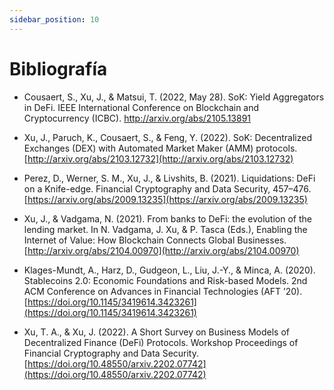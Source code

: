 ```yaml
---
sidebar_position: 10
---
```


# Bibliografía

- Cousaert, S., Xu, J., & Matsui, T. (2022, May 28). SoK: Yield Aggregators in DeFi. IEEE International Conference on Blockchain and Cryptocurrency (ICBC). <http://arxiv.org/abs/2105.13891>

- Xu, J., Paruch, K., Cousaert, S., & Feng, Y. (2022). SoK: Decentralized Exchanges (DEX) with Automated Market Maker (AMM) protocols. [http://arxiv.org/abs/2103.12732](http://arxiv.org/abs/2103.12732)

- Perez, D., Werner, S. M., Xu, J., & Livshits, B. (2021). Liquidations: DeFi on a Knife-edge. Financial Cryptography and Data Security, 457–476. [https://arxiv.org/abs/2009.13235](https://arxiv.org/abs/2009.13235) 

- Xu, J., & Vadgama, N. (2021). From banks to DeFi: the evolution of the lending market. In N. Vadgama, J. Xu, & P. Tasca (Eds.), Enabling the Internet of Value: How Blockchain Connects Global Businesses. [http://arxiv.org/abs/2104.00970](http://arxiv.org/abs/2104.00970)

- Klages-Mundt, A., Harz, D., Gudgeon, L., Liu, J.-Y., & Minca, A. (2020). Stablecoins 2.0: Economic Foundations and Risk-based Models. 2nd ACM Conference on Advances in Financial Technologies (AFT ’20). [https://doi.org/10.1145/3419614.3423261](https://doi.org/10.1145/3419614.3423261) 

- Xu, T. A., & Xu, J. (2022). A Short Survey on Business Models of Decentralized Finance (DeFi) Protocols. Workshop Proceedings of Financial Cryptography and Data Security. [https://doi.org/10.48550/arxiv.2202.07742](https://doi.org/10.48550/arxiv.2202.07742) 